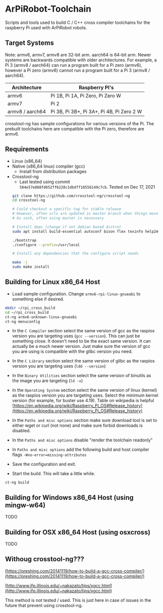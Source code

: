 # ArPiRobot-Toolchain

Scripts and tools used to build C / C++ cross compiler toolchains for the raspberry Pi used with ArPiRobot robots.

## Target Systems

Note: armv6, armv7, armv8 are 32-bit arm. aarch64 is 64-bit arm. Newer systems are backwards compatible with older architectures. For example, a Pi 3 (armv8 / aarch64) can run a program built for a Pi zero (armv6), however a Pi zero (armv6) cannot run a program built for a Pi 3 (armv8 / aarch64).

| Architecture    | Raspberry PI's                                             |
| --------------- | ---------------------------------------------------------- |
| armv6           | Pi 1B, Pi 1A, Pi Zero, Pi Zero W                           |
| armv7           | Pi 2                                                       |
| armv8 / aarch64 | Pi 3B, Pi 3B+, Pi 3A+, Pi 4B, Pi Zero 2 W                  |

crosstool-ng has sample configurations for various versions of the Pi. The prebuilt toolchains here are compatible with the Pi zero, therefore are armv6.

## Requirements
- Linux (x86_64)
- Native (x86_64 linux) compiler (gcc)
    - Install from distribution packages
- Crosstool-ng
    - Last tested using commit `584e57e888fd652ff6228c1dbdff18556149c7cb`. Tested on Dec 17, 2021
    ```sh
    git clone https://github.com/crosstool-ng/crosstool-ng
    cd crosstool-ng

    # Could checkout a specific tag for stable release
    # However, often urls are updated in master branch when things move locations
    # As such, often using master is necessary

    # Install deps (change if not debian based distro)
    sudo apt install build-essential autoconf bison flex texinfo help2man gawk libtool libtool-bin libtool-doc libncurses5-dev

    ./bootstrap
    ./configure --prefix=/usr/local

    # Install any dependencies that the configure script needs

    make -j
    sudo make install
    ```

## Building for Linux x86_64 Host
 
- Load sample configuration. Change `armv6-rpi-linux-gnueabi` to something else if desired.

```sh
mkdir ~/rpi_cross_build
cd ~/rpi_cross_build
ct-ng armv6-unknown-linux-gnueabi
ct-ng menuconfig
```

- In the `C Compiler` section select the same version of gcc as the raspios version you are targeting uses (`gcc --version`). This can just be something close. It doesn't need to be the exact same version. It can actually be a much newer version. Just make sure the version of gcc you are using is compatible with the glibc version you need.

- In the `C Library` section select the same version of glibc as the raspios version you are targeting uses (`ldd --version`)

- In the `Binary Utilities` section select the same version of binutils as the image you are targeting (`ld -v`)

- In the `Operating System` section select the same version of linux (kernel) as the raspios version you are targeting uses. Select the minimum kernel version (for example, for buster use 4.19). Table on wikipedia is helpful [https://en.wikipedia.org/wiki/Raspberry_Pi_OS#Release_history](https://en.wikipedia.org/wiki/Raspberry_Pi_OS#Release_history)

- In the `Paths and misc options` section make sure download tool is set to either wget or curl (not none) and make sure forbid downloads is disabled.

- In the `Paths and misc options` disable "render the toolchain readonly"

- In `Paths and misc options` add the following build and host compiler flags `-Wno-error=missing-attributes`

- Save the configuration and exit.

- Start the build. This will take a little while.

```
ct-ng build
```

## Building for Windows x86_64 Host (using mingw-w64)

TODO

## Building for OSX x86_64 Host (using osxcross)

TODO


## Withoug crosstool-ng???

[https://preshing.com/20141119/how-to-build-a-gcc-cross-compiler/](https://preshing.com/20141119/how-to-build-a-gcc-cross-compiler/)

[http://www.ifp.illinois.edu/~nakazato/tips/xgcc.html](http://www.ifp.illinois.edu/~nakazato/tips/xgcc.html)

This method is not tested / used. This is just here in case of issues in the future that prevent using crosstool-ng.
